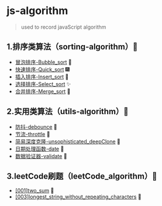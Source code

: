 # js-algorithm
> used to record javaScript algorithm

## 1.排序类算法（sorting-algorithm）🍕

- [冒泡排序-Bubble_sort](https://github.com/wangyue-1997/js-algorithm/blob/master/sorting_algorithm/Bubble_sort.js ) 🎈
- [快速排序-Quick_sort](https://github.com/wangyue-1997/js-algorithm/blob/master/sorting_algorithm/Quick_sort.js) 🎆
- [插入排序-Insert_sort](https://github.com/wangyue-1997/js-algorithm/blob/master/sorting_algorithm/Insert_sort.js) 🎇
- [选择排序-Select_sort](https://github.com/wangyue-1997/js-algorithm/blob/master/sorting_algorithm/Select_sort.js) ✨
- [合并排序-Merge_sort](https://github.com/wangyue-1997/js-algorithm/blob/master/sorting_algorithm/Merge_sort.js) 🎉



## 2.实用类算法（utils-algorithm）🍔

- [防抖-debounce](https://github.com/wangyue-1997/js-algorithm/blob/master/utils_algorithm/debounce.js) 🎊
- [节流-throttle](https://github.com/wangyue-1997/js-algorithm/blob/master/utils_algorithm/throttle.js) 🎃
- [简易深度克隆-unsophisticated_deepClone](https://github.com/wangyue-1997/js-algorithm/blob/master/utils_algorithm/unsophisticated_deepClone.js) 🎍
- [日期处理函数-date](https://github.com/wangyue-1997/js-algorithm/blob/master/utils_algorithm/date.js) 🎎
- [数据验证器-validate](https://github.com/wangyue-1997/js-algorithm/blob/master/utils_algorithm/validate.js) 🎏



## 3.leetCode刷题（leetCode_algorithm）🍟

- [[001]two_sum](https://github.com/wangyue-1997/js-algorithm/tree/master/leetCode_algorithm/%5B001%5Dtwo_sum) 🎄
- [[003]longest_string_without_repeating_characters](https://github.com/wangyue-1997/js-algorithm/blob/master/leetCode_algorithm/[003]longest_string_without_repeating_characters/slide_window) 🎋

